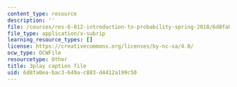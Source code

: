 ```yaml
---
content_type: resource
description: ''
file: /courses/res-6-012-introduction-to-probability-spring-2018/6d8fa0eabac3649ac883d4412a199c50_mHj4A1gh_ws.srt
file_type: application/x-subrip
learning_resource_types: []
license: https://creativecommons.org/licenses/by-nc-sa/4.0/
ocw_type: OCWFile
resourcetype: Other
title: 3play caption file
uid: 6d8fa0ea-bac3-649a-c883-d4412a199c50
---
```

